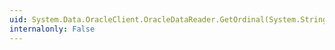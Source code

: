 ```yaml
---
uid: System.Data.OracleClient.OracleDataReader.GetOrdinal(System.String)
internalonly: False
---
```

